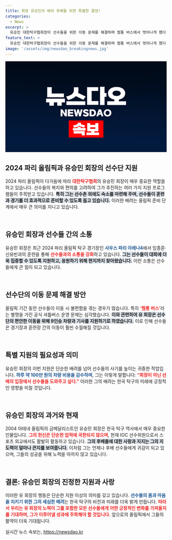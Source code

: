 ```yaml
---
title: 회장 유승민의 배려 후배들 위한 특별한 결정!
categories:
  - News
excerpt: >
  유승민 대한탁구협회장이 선수들을 위한 이동 문제를 해결하며 찜통 버스에서 벗어나게 했다. 선수들의 편안한 올림픽 경험을 위해 별도 차량과 숙소를 지원한 그의 배려가 화제다!
feature_text: >
  유승민 대한탁구협회장이 선수들을 위한 이동 문제를 해결하며 찜통 버스에서 벗어나게 했다. 선수들의 편안한 올림픽 경험을 위해 별도 차량과 숙소를 지원한 그의 배려가 화제다!
image: '/assets/img/newsdao_breakingnews.jpg'
---
```


<p><img src="/assets/img/newsdao_breakingnews.jpg" alt="koreaapp 속보" /></p>

<h2 data-ke-size="size26">2024 파리 올림픽과 유승민 회장의 선수단 지원</h2>

<p data-ke-size="size16">2024 파리 올림픽이 다가옴에 따라 <b><span style="color: #ee2323;">대한탁구협회</span></b>의 유승민 회장이 매우 중요한 역할을 하고 있습니다. 선수들의 복지와 편의를 고려하여 그가 추진하는 여러 가지 지원 프로그램들이 주목받고 있습니다. <b><span style="background-color: #21538527;">특히 그는 선수촌 외에도 숙소를 마련해 주며, 선수들이 훈련과 경기를 더 효과적으로 준비할 수 있도록 돕고 있습니다.</span></b> 이러한 배려는 올림픽 준비 단계에서 매우 큰 의미를 지니고 있습니다.</p>

<p data-ke-size="size16">&nbsp;</p>

<h2 data-ke-size="size26">유승민 회장과 선수들 간의 소통</h2>

<p data-ke-size="size16">유승민 회장은 최근 2024 파리 올림픽 탁구 경기장인 <b><span style="color: #1a5490;">사우스 파리 아레나4</span></b>에서 임종훈·신유빈과의 훈련을 통해 <b><span style="color: #ee2323;">선수들과의 소통을 강화</span></b>하고 있습니다. <b><span style="background-color: #21538527;">그는 선수들이 대회에 더욱 집중할 수 있도록 지원하고, 응원하기 위해 현지까지 찾아왔습니다.</span></b> 이런 소통은 선수들에게 큰 힘이 되고 있습니다.</p>

<p data-ke-size="size16">&nbsp;</p>

<h2 data-ke-size="size26">선수단의 이동 문제 해결 방안</h2>

<p data-ke-size="size16">올림픽 기간 동안 선수들이 이동 시 불편함을 겪는 경우가 많습니다. 특히 <b><span style="color: #ee2323;">‘찜통 버스’</span></b>라는 별명을 가진 공식 셔틀버스 운영 문제는 심각했습니다. <b><span style="background-color: #21538527;">이와 관련하여 유 회장은 선수단의 편안한 이동을 위해 9인승 차량과 기사를 지원하기로 하였습니다.</span></b> 이로 인해 선수들은 경기장과 훈련장 간의 이동이 훨씬 수월해질 것입니다.</p>

<p data-ke-size="size16">&nbsp;</p>

<h2 data-ke-size="size26">특별 지원의 필요성과 의미</h2>

<p data-ke-size="size16">유승민 회장의 이번 지원은 단순한 배려를 넘어 선수들의 사기를 높이는 귀중한 작업입니다. <b><span style="color: #1a5490;">하루 약 100만 원의 차량 비용을 감수하며</span></b>, 그는 이렇게 말합니다: <b><span style="color: #ee2323;">“회장이 아닌 선배의 입장에서 선수들을 도와주고 싶다.”</span></b> 이러한 그의 배려는 한국 탁구의 미래에 긍정적인 영향을 미칠 것입니다.</p>

<p data-ke-size="size16">&nbsp;</p>

<h2 data-ke-size="size26">유승민 회장의 과거와 현재</h2>

<p data-ke-size="size16">2004 아테네 올림픽의 금메달리스트인 유승민 회장은 한국 탁구 역사에서 매우 중요한 인물입니다. <b><span style="color: #ee2323;">그의 헌신은 단순한 업적에 국한되지 않으며</span></b>, 현재 IOC 선수위원으로서 스포츠 외교에서도 활발히 활동하고 있습니다. <b><span style="background-color: #21538527;">그의 후배들에 대한 사랑과 지지는 그의 지도력이 얼마나 큰지를 보여줍니다.</span></b> 이처럼 그는 언제나 후배 선수들에게 귀감이 되고 있으며, 그들의 성공을 위해 노력을 아끼지 않고 있습니다.</p>

<p data-ke-size="size16">&nbsp;</p>

<h2 data-ke-size="size26">결론: 유승민 회장의 진정한 지원과 사랑</h2>

<p data-ke-size="size16">이러한 유 회장의 행동은 단순한 지원 이상의 의미를 갖고 있습니다. <b><span style="color: #1a5490;">선수들의 몸과 마음을 지키기 위한 그의 세심한 배려</span></b>는 한국 탁구의 비전과 미래를 더욱 밝게 만듭니다. <b><span style="color: #ee2323;">따라서 우리는 유 회장의 노력이 그를 포함한 모든 선수들에게 어떤 긍정적인 변화를 가져올지를 기대하며, 그가 이루어낼 성과에 주목해야 할 것입니다.</span></b> 앞으로의 올림픽에서 그들의 활약이 더욱 기대됩니다.</p>

<p data-ke-size="size16"></p>
실시간 뉴스 속보는, <a href="https://newsdao.kr" rel="dofollow">https://newsdao.kr</a>


